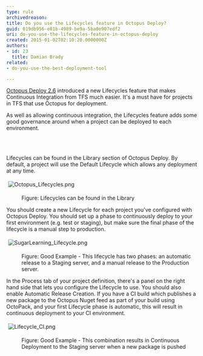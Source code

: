 ```yaml
---
type: rule
archivedreason: 
title: Do you use the Lifecycles feature in Octopus Deploy?
guid: 019db956-e81b-4989-be9a-5ba0e907edf2
uri: do-you-use-the-lifecycles-feature-in-octopus-deploy
created: 2015-01-02T02:10:20.0000000Z
authors:
- id: 23
  title: Damian Brady
related:
- do-you-use-the-best-deployment-tool

---
```



<p><a href="http&#58;//octopusdeploy.com/blog/2.6">Octopus Deploy 2.6</a> introduced a new Lifecycles feature that makes Continuous Integration from TFS much easier. It's a must have for projects in TFS that&#160;use&#160;Octopus for deployment.</p><p>As well as allowing continuous integration, the Lifecycles feature adds some good governance around when a project&#160;can be deployed to each environment.</p>
<br><excerpt class='endintro'></excerpt><br>
<p>​Lifecycles can be found in the Library section of Octopus Deploy. By default, a project will use the Default Lifecycle which allows any deployment at any time.</p><p><img src="/PublishingImages/Octopus_Lifecycles.png" alt="Octopus_Lifecycles.png" style="margin&#58;5px;" /><br></p><dd class="ssw15-rteElement-FigureNormal">Figure&#58; Lifecycles can be found in the Library</dd><p>You should create a new Lifecycle for each project you've configured with Octopus Deploy. You should set up a phase to&#160;continuously deploy to your first environment (e.g.&#160;test or staging), but make sure the final phase of the lifecycle is a manual step to production.<br></p><p><img src="/PublishingImages/SugarLearning_Lifecycle.png" alt="SugarLearning_Lifecycle.png" style="margin&#58;5px;" /><br></p><dd class="ssw15-rteElement-FigureGood">Figure&#58; Good Example - This lifecycle has two phases&#58;&#160;an automatic release to a Staging server, and a manual release to the Production server.</dd><p>In the Process tab of your project definition,&#160;there's a panel on the right hand side that lets you configure the Lifecycle to use. You should also enable Automatic Release Creation. If you have a CI build which&#160;publishes&#160;a new package to the Octopus Nuget feed as part of your build using OctoPack, and&#160;your first Lifecycle phase is automatic, this will result in continuous deployment to your CI environment.</p><p><img src="/PublishingImages/Lifecycle_CI.png" alt="Lifecycle_CI.png" style="margin&#58;5px;" /><br></p><dd class="ssw15-rteElement-FigureGood">Figure&#58; Good Example -&#160;This combination results in Continuous Deployment to the Staging server when a new package is pushed</dd>


